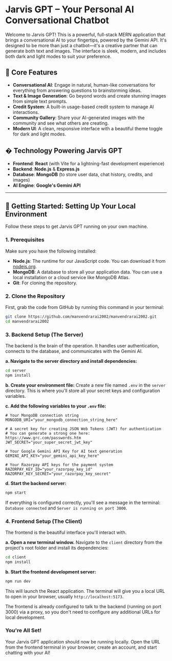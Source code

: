 # Jarvis GPT – Your Personal AI Conversational Chatbot

Welcome to Jarvis GPT! This is a powerful, full-stack MERN application that brings a conversational AI to your fingertips, powered by the Gemini API. It's designed to be more than just a chatbot—it's a creative partner that can generate both text and images. The interface is sleek, modern, and includes both dark and light modes to suit your preference.

## 🚀 Core Features

- **Conversational AI**: Engage in natural, human-like conversations for everything from answering questions to brainstorming ideas.
- **Text & Image Generation**: Go beyond words and create stunning images from simple text prompts.
- **Credit System**: A built-in usage-based credit system to manage AI interactions.
- **Community Gallery**: Share your AI-generated images with the community and see what others are creating.
- **Modern UI**: A clean, responsive interface with a beautiful theme toggle for dark and light modes.

## �️ Technology Powering Jarvis GPT

- **Frontend**: **React** (with Vite for a lightning-fast development experience)
- **Backend**: **Node.js** & **Express.js**
- **Database**: **MongoDB** (to store user data, chat history, credits, and images)
- **AI Engine**: **Google's Gemini API**

---

## 🏁 Getting Started: Setting Up Your Local Environment

Follow these steps to get Jarvis GPT running on your own machine.

### 1. Prerequisites

Make sure you have the following installed:
- **Node.js**: The runtime for our JavaScript code. You can download it from [nodejs.org](https://nodejs.org/).
- **MongoDB**: A database to store all your application data. You can use a local installation or a cloud service like MongoDB Atlas.
- **Git**: For cloning the repository.

### 2. Clone the Repository

First, grab the code from GitHub by running this command in your terminal:
```bash
git clone https://github.com/manvendrarai2002/manvendrarai2002.git
cd manvendrarai2002
```

### 3. Backend Setup (The Server)

The backend is the brain of the operation. It handles user authentication, connects to the database, and communicates with the Gemini AI.

**a. Navigate to the server directory and install dependencies:**
```bash
cd server
npm install
```

**b. Create your environment file:**
Create a new file named `.env` in the `server` directory. This is where you'll store all your secret keys and configuration variables.

**c. Add the following variables to your `.env` file:**
```env
# Your MongoDB connection string
MONGODB_URI="your_mongodb_connection_string_here"

# A secret key for creating JSON Web Tokens (JWT) for authentication
# You can generate a strong one here: https://www.grc.com/passwords.htm
JWT_SECRET="your_super_secret_jwt_key"

# Your Google Gemini API Key for AI text generation
GEMINI_API_KEY="your_gemini_api_key_here"

# Your Razorpay API keys for the payment system
RAZORPAY_KEY_ID="your_razorpay_key_id"
RAZORPAY_KEY_SECRET="your_razorpay_key_secret"
```

**d. Start the backend server:**
```bash
npm start
```
If everything is configured correctly, you'll see a message in the terminal: `Database connected` and `Server is running on port 3000`.

### 4. Frontend Setup (The Client)

The frontend is the beautiful interface you'll interact with.

**a. Open a new terminal window.** Navigate to the `client` directory from the project's root folder and install its dependencies:
```bash
cd client
npm install
```

**b. Start the frontend development server:**
```bash
npm run dev
```
This will launch the React application. The terminal will give you a local URL to open in your browser, usually `http://localhost:5173`.

The frontend is already configured to talk to the backend (running on port 3000) via a proxy, so you don't need to configure any additional URLs for local development.

### You're All Set!

Your Jarvis GPT application should now be running locally. Open the URL from the frontend terminal in your browser, create an account, and start chatting with your AI!
